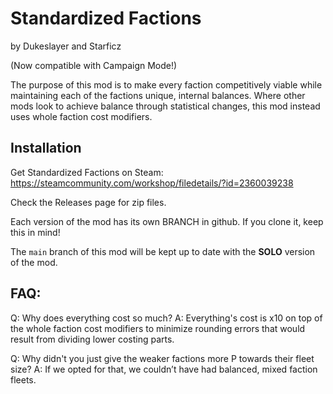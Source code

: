 # Standardized Factions

by Dukeslayer and Starficz

(Now compatible with Campaign Mode!)

The purpose of this mod is to make every faction competitively viable while maintaining each of the factions unique, internal balances. Where other mods look to achieve balance through statistical changes, this mod instead uses whole faction cost modifiers.

## Installation

Get Standardized Factions on Steam:
https://steamcommunity.com/workshop/filedetails/?id=2360039238

Check the Releases page for zip files.

Each version of the mod has its own BRANCH in github. If you clone it, keep this in mind!

The `main` branch of this mod will be kept up to date with the **SOLO** version of the mod.

## FAQ:

Q: Why does everything cost so much?
A: Everything's cost is x10 on top of the whole faction cost modifiers to minimize rounding errors that would result from dividing lower costing parts.

Q: Why didn't you just give the weaker factions more P towards their fleet size?
A: If we opted for that, we couldn’t have had balanced, mixed faction fleets.

